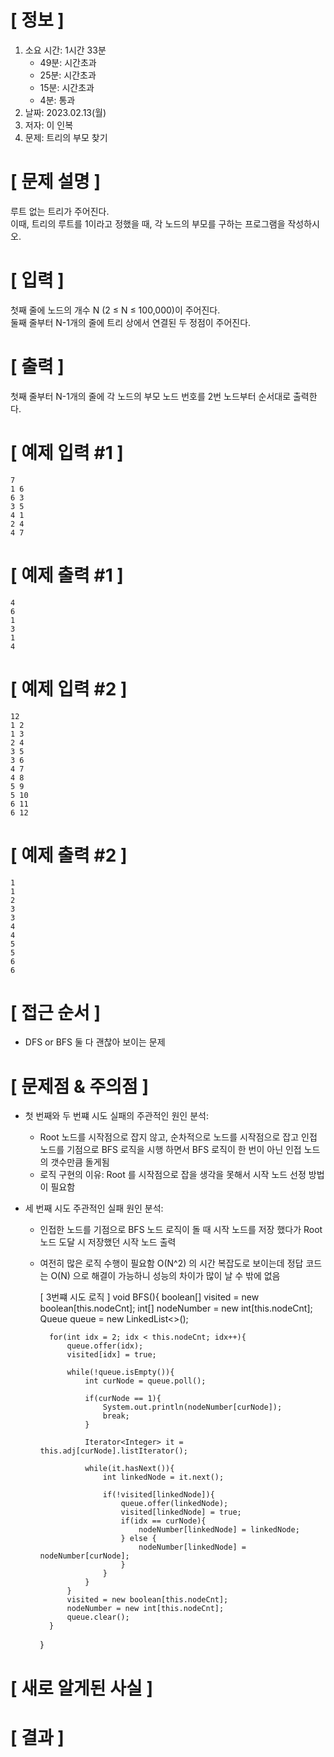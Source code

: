 # **[ 정보 ]**
1. 소요 시간: 1시간 33분
   - 49분: 시간초과
   - 25분: 시간초과
   - 15분: 시간초과
   - 4분:  통과
2. 날짜: 2023.02.13(월)
3. 저자: 이 인복
4. 문제: 트리의 부모 찾기

# **[ 문제 설명 ]**
루트 없는 트리가 주어진다.  
이때, 트리의 루트를 1이라고 정했을 때, 각 노드의 부모를 구하는 프로그램을 작성하시오.

# **[ 입력 ]**
첫째 줄에 노드의 개수 N (2 ≤ N ≤ 100,000)이 주어진다.  
둘째 줄부터 N-1개의 줄에 트리 상에서 연결된 두 정점이 주어진다.

# **[ 출력 ]**
첫째 줄부터 N-1개의 줄에 각 노드의 부모 노드 번호를 2번 노드부터 순서대로 출력한다.

# **[ 예제 입력 #1 ]**
    7
    1 6
    6 3
    3 5
    4 1
    2 4
    4 7

# **[ 예제 출력 #1 ]**
    4
    6
    1
    3
    1
    4

# **[ 예제 입력 #2 ]**
    12
    1 2
    1 3
    2 4
    3 5
    3 6
    4 7
    4 8
    5 9
    5 10
    6 11
    6 12

# **[ 예제 출력 #2 ]**
    1
    1
    2
    3
    3
    4
    4
    5
    5
    6
    6

# **[ 접근 순서 ]**
- DFS or BFS 둘 다 괜찮아 보이는 문제

# **[ 문제점 & 주의점 ]**
- 첫 번째와 두 번쨰 시도 실패의 주관적인 원인 분석:
    - Root 노드를 시작점으로 잡지 않고, 순차적으로 노드를 시작점으로 잡고 인접 노드를 기점으로 BFS 로직을 시행 하면서
      BFS 로직이 한 번이 아닌 인접 노드의 갯수만큼 돌게됨
    - 로직 구현의 이유: Root 를 시작점으로 잡을 생각을 못해서 시작 노드 선정 방법이 필요함
        

- 세 번째 시도 주관적인 실패 원인 분석: 
    - 인접한 노드를 기점으로 BFS 노드 로직이 돌 때 시작 노드를 저장 했다가 Root 노드 도달 시 저장했던 시작 노드 출력
    - 여전히 많은 로직 수행이 필요함 O(N^2) 의 시간 복잡도로 보이는데 정답 코드는 O(N) 으로 해결이 가능하니 성능의 차이가
      많이 날 수 밖에 없음


        [ 3번쨰 시도 로직 ]
        void BFS(){
            boolean[] visited = new boolean[this.nodeCnt];
            int[] nodeNumber = new int[this.nodeCnt];
            Queue<Integer> queue = new LinkedList<>();
      
            for(int idx = 2; idx < this.nodeCnt; idx++){
                queue.offer(idx);
                visited[idx] = true;
      
                while(!queue.isEmpty()){
                    int curNode = queue.poll();
      
                    if(curNode == 1){
                        System.out.println(nodeNumber[curNode]);
                        break;
                    }
      
                    Iterator<Integer> it = this.adj[curNode].listIterator();
      
                    while(it.hasNext()){
                        int linkedNode = it.next();
      
                        if(!visited[linkedNode]){
                            queue.offer(linkedNode);
                            visited[linkedNode] = true;
                            if(idx == curNode){
                                nodeNumber[linkedNode] = linkedNode;
                            } else {
                                nodeNumber[linkedNode] = nodeNumber[curNode];
                            }
                        }
                    }
                }
                visited = new boolean[this.nodeCnt];
                nodeNumber = new int[this.nodeCnt];
                queue.clear();
            }
        }
    
# **[ 새로 알게된 사실 ]**

# **[ 결과 ]**

